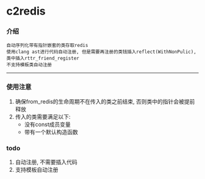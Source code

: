 # c2redis

### 介绍
    自动序列化带有指针嵌套的类存取redis
    使用clang ast进行代码自动注册, 但是需要再注册的类钱插入reflect(WithNonPulic), 类中插入rttr_friend_register
    不支持模板类自动注册
***
### 使用注意
1. 确保from_redis的生命周期不在传入的类之前结束, 否则类中的指针会被提前释放
2. 传入的类需要满足以下:
    - 没有const成员变量
    - 带有一个默认构造函数

### todo
1. 自动注册, 不需要插入代码
2. 支持模板自动注册
